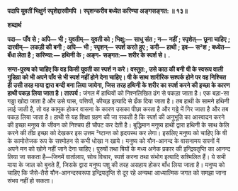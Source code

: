 **पदापि युवतीं भिक्षुर्न स्पृशेद्दारवीमपि ।** **स्पृशन्करीव बध्येत करिण्या अङ्गसङ्गत: ॥ १३॥** 

**शब्दार्थ** 

**पदा—** **पाँव से** **; अपि—** **भी** **; युवतीम्—** **युवती को** **; भिक्षु:—** **साधु संत** **; न—** **नहीं** **; स्पृशेत्—** **छूना चाहिए** **; दारवीम्—** **लकड़ी की** **बनी** **; अपि—** **भी** **; स्पृशन्—** **स्पर्श करते हुए** **; करी—** **हाथी** **; इव—** **स²श** **; बध्येत—** **बँधा लेता है** **; करिण्या:—** **हथिनी के** **; अङ्ग-** **सङ्गत:—** **शरीर के स्पर्श से।** **.** 

**सन्त-पुरुष को चाहिए कि वह किसी युवती का स्पर्श न करे। वस्तुत:, उसे काठ की बनी** **षी के स्वरूप वाली गुडिय़ा को भी अपने पाँव से भी स्पर्श नहीं होने देना चाहिए। षी के साथ** **शारीरिक सश्पर्क होने पर वह निश्चित ही उसी तरह माया द्वारा बन्दी बना लिया जायेगा, जिस** **तरह हथिनी के शरीर का स्पर्श करने की इच्छा के कारण हाथी पकड़ लिया जाता है।** **तात्पर्य :** जंगल में हाथियों को निश्नलिखित ढंग से पकड़ा जाता है। एक बड़ा-सा गड्ढा खोदा जाता है और उसे घास, पत्तियों, कीचड़ इत्यादि से ढँक दिया जाता है। तब हाथी के सामने हथिनी लाई जाती है, तो वह कामुक होकर वासना के कारण उसका पीछा करता है और गड्ढे में गिर जाता है और तब पकड़ लिया जाता है। हाथी से यह शिक्षा ग्रहण की जा सकती है कि स्पर्श की अनुभूति का आस्वादन करने की इच्छा मनुष्य के जीवन को निश्चय ही चौपट कर देती है। बुद्धिमान मनुष्य हाथी द्वारा हथिनी के साथ केलि करने की तीव्र इच्छा को देखकर इस उत्तम ²ष्टान्त को हृदयस्थ कर लेगा। इसलिए मनुष्य को चाहिए कि षी के कामोत्तेजक रूप के सश्मोहन से कभी धोखा न खाये। मनुष्य को यौन-आनन्द के वासनामय सपनों में अपने मन को खोने नहीं जाने देना चाहिए। पुरुषों तथा षियों के मध्य अनेक प्रकार की इन्द्रियतृप्ति का आनन्द लिया जा सकता है—जिनमें वार्तालाप, सोच विचार, स्पर्श करना तथा संभोग इत्यादि सश्मिलित हैं। ये सभी माया के जाल को बुनते हैं, जिसके द्वारा मनुष्य पशु की तरह असहाय होकर बाँध लिया जाता है। मनुष्य को चाहिए कि जैसे-तैसे यौन-आनन्दस्वरूपा इन्द्रियतृप्ति से दूर रहे अन्यथा आध्यात्मिक जगत को समझा जाना संभव नहीं हो सकता।  
